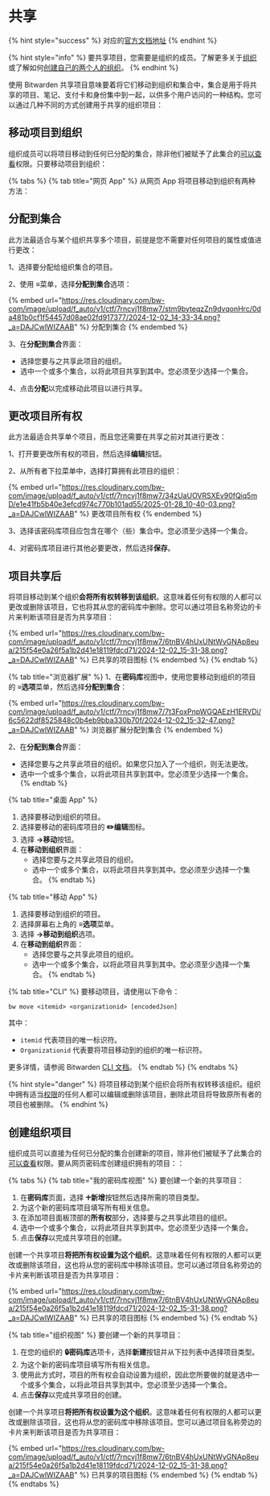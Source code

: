 # 共享

{% hint style="success" %}
对应的[官方文档地址](https://bitwarden.com/help/sharing/)
{% endhint %}

{% hint style="info" %}
要共享项目，您需要是组织的成员。了解更多关于[组织](organizations.md)或了解如何[创建自己的两个人的组织](../admin-console/organizations-quick-start.md)。
{% endhint %}

使用 Bitwarden 共享项目意味要着将它们移动到组织和集合中，集合是用于将共享的项目、笔记、支付卡和身份集中到一起，以供多个用户访问的一种结构。您可以通过几种不同的方式创建用于共享的组织项目：

## 移动项目到组织 <a href="#move-an-item-to-an-organization" id="move-an-item-to-an-organization"></a>

组织成员可以将项目移动到任何已分配的集合，除非他们被赋予了此集合的[可以查看](../admin-console/user-management/member-roles-and-permissions.md#permissions)权限。只要移动项目到组织：

{% tabs %}
{% tab title="网页 App" %}
从网页 App 将项目移动到组织有两种方法：

## 分配到集合 <a href="#assign-to-collections" id="assign-to-collections"></a>

此方法最适合与某个组织共享多个项目，前提是您不需要对任何项目的属性或值进行更改：

1、选择要分配给组织集合的项目。

2、使用 **≡**&#x83DC;单，选择**分配到集合**选项：

{% embed url="https://res.cloudinary.com/bw-com/image/upload/f_auto/v1/ctf/7rncvj1f8mw7/stm9byteqzZn9dvqonHrc/0da481b0cf1f54457d08ae02fd917377/2024-12-02_14-33-34.png?_a=DAJCwlWIZAAB" %}
分配到集合
{% endembed %}

3、在**分配到集合**界面：

* 选择您要与之共享此项目的组织。
* 选中一个或多个集合，以将此项目共享到其中。您必须至少选择一个集合。

4、点击**分配**以完成移动此项目以进行共享。

## 更改项目所有权 <a href="#change-item-ownership" id="change-item-ownership"></a>

此方法最适合共享单个项目，而且您还需要在共享之前对其进行更改：

1、打开要更改所有权的项目，然后选择**编辑**按钮。

2、从所有者下拉菜单中，选择打算拥有此项目的组织：

{% embed url="https://res.cloudinary.com/bw-com/image/upload/f_auto/v1/ctf/7rncvj1f8mw7/34zUaUOVRSXEv90fQiq5mD/e1e41fb5b40e3efcd974c770b101ad55/2025-01-28_10-40-03.png?_a=DAJCwlWIZAAB" %}
更改项目所有权
{% endembed %}

3、选择该密码库项目应包含在哪个（些）集合中。您必须至少选择一个集合。

4、对密码库项目进行其他必要更改，然后选择**保存**。

## 项目共享后 <a href="#once-an-item-is-shared" id="once-an-item-is-shared"></a>

将项目移动到某个组织**会将所有权转移到该组织**。这意味着任何有权限的人都可以更改或删除该项目，它也将其从您的密码库中删除。您可以通过项目名称旁边的卡片来判断该项目是否为共享项目：

{% embed url="https://res.cloudinary.com/bw-com/image/upload/f_auto/v1/ctf/7rncvj1f8mw7/6tnBV4hUxUNtWvGNAp8eua/215f54e0a26f5a1b2d41e18119fdcd71/2024-12-02_15-31-38.png?_a=DAJCwlWIZAAB" %}
已共享的项目图标
{% endembed %}
{% endtab %}

{% tab title="浏览器扩展" %}
1、在**密码库**视图中，使用您要移动到组织的项目的 **≡选项**菜单，然后选择**分配到集合**：

{% embed url="https://res.cloudinary.com/bw-com/image/upload/f_auto/v1/ctf/7rncvj1f8mw7/7t3FoxPnpWGQAEzH1ERVDi/6c5622df8525848c0b4eb9bba330b70f/2024-12-02_15-32-47.png?_a=DAJCwlWIZAAB" %}
浏览器扩展分配到集合
{% endembed %}

2、在**分配到集合**界面：

* 选择您要与之共享此项目的组织。如果您只加入了一个组织，则无法更改。
* 选中一个或多个集合，以将此项目共享到其中。您必须至少选择一个集合。
{% endtab %}

{% tab title="桌面 App" %}
1. 选择要移动到组织的项目。
2. 选择要移动的密码库项目的 **✏️编辑**图标。
3. 选择 **→移动**按钮。
4. 在**移动到组织**界面：
   * 选择您要与之共享此项目的组织。
   * 选中一个或多个集合，以将此项目共享到其中。您必须至少选择一个集合。
{% endtab %}

{% tab title="移动 App" %}
1. 选择要移动到组织的项目。
2. 选择屏幕右上角的 **≡选项**菜单。
3. 选择 **→移动到组织**选项。
4. 在**移动到组织**界面：
   * 选择您要与之共享此项目的组织。
   * 选中一个或多个集合，以将此项目共享到其中。您必须至少选择一个集合。
{% endtab %}

{% tab title="CLI" %}
要移动项目，请使用以下命令：

```batch
bw move <itemid> <organizationid> [encodedJson]
```

其中：

* `itemid` 代表项目的唯一标识符。
* `Organizationid` 代表要将项目移动到的组织的唯一标识符。

更多详情，请参阅 Bitwarden [CLI 文档](../password-manager/developer-tools/password-manager-cli.md#move)。
{% endtab %}
{% endtabs %}

{% hint style="danger" %}
将项目移动到某个组织会将所有权转移该组织。组织中拥有适当[权限](../admin-console/user-management/member-roles-and-permissions.md#permissions)的任何人都可以编辑或删除该项目，删除此项目将导致原所有者的项目也被删除。
{% endhint %}

## 创建组织项目 <a href="#create-an-organization-item" id="create-an-organization-item"></a>

组织成员可以直接为任何已分配的集合创建新的项目，除非他们被赋予了此集合的[可以查看](../admin-console/user-management/member-roles-and-permissions.md#permissions)权限。要从网页密码库创建组织拥有的项目：：

{% tabs %}
{% tab title="我的密码库视图" %}
要创建一个新的共享项目：

1. 在**密码库**页面，选择 **🞤新增**按钮然后选择所需的项目类型。
2. 为这个新的密码库项目填写所有相关信息。
3. 在添加项目面板顶部的**所有权**部分，选择要与之共享此项目的组织。
4. 选中一个或多个集合，以将此项目共享到其中。您必须至少选择一个集合。
5. 点击**保存**以完成共享项目的创建。

创建一个共享项目**将把所有权设置为这个组织**。这意味着任何有权限的人都可以更改或删除该项目，这也将从您的密码库中移除该项目。您可以通过项目名称旁边的卡片来判断该项目是否为共享项目：

{% embed url="https://res.cloudinary.com/bw-com/image/upload/f_auto/v1/ctf/7rncvj1f8mw7/6tnBV4hUxUNtWvGNAp8eua/215f54e0a26f5a1b2d41e18119fdcd71/2024-12-02_15-31-38.png?_a=DAJCwlWIZAAB" %}
已共享的项目图标
{% endembed %}
{% endtab %}

{% tab title="组织视图" %}
要创建一个新的共享项目：

1. 在您的组织的 **🔒密码库**选项卡，选择**新建**按钮并从下拉列表中选择项目类型。
2. 为这个新的密码库项目填写所有相关信息。
3. 使用此方式时，项目的所有权会自动设置为组织，因此您所要做的就是选中一个或多个集合，以将此项目共享到其中。您必须至少选择一个集合。
4. 点击**保存**以完成共享项目的创建。

创建一个共享项目**将把所有权设置为这个组织**。这意味着任何有权限的人都可以更改或删除该项目，这也将从您的密码库中移除该项目。您可以通过项目名称旁边的卡片来判断该项目是否为共享项目：

{% embed url="https://res.cloudinary.com/bw-com/image/upload/f_auto/v1/ctf/7rncvj1f8mw7/6tnBV4hUxUNtWvGNAp8eua/215f54e0a26f5a1b2d41e18119fdcd71/2024-12-02_15-31-38.png?_a=DAJCwlWIZAAB" %}
已共享的项目图标
{% endembed %}
{% endtab %}
{% endtabs %}
